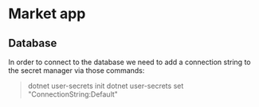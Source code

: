 # Market app

## Database
In order to connect to the database we need to add a connection string to the secret manager via those commands:
> dotnet user-secrets init
> dotnet user-secrets set "ConnectionString:Default" <YOUR CONNECTION STRING>